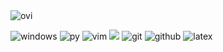 <img src="https://github-readme-stats.vercel.app/api/top-langs?username=Aranchev&show_icons=true&locale=en&layout=compact&theme=chartreuse-dark" alt="ovi" />


![windows](https://skillicons.dev/icons?i=windows&theme=dark)
![py](https://skillicons.dev/icons?i=py&theme=dark)
![vim](https://skillicons.dev/icons?i=vim&theme=dark)
![](https://camo.githubusercontent.com/3eb9e6ac3da189203ce4d36b2b22432ff16b22396ef12abd74acf6cf3b63d6d8/68747470733a2f2f696d672e69636f6e73382e636f6d2f3f73697a653d34382669643d4a3053674d577a417871466a26666f726d61743d706e67)
![git](https://skillicons.dev/icons?i=git&theme=dark)
![github](https://skillicons.dev/icons?i=github&theme=dark)
![latex](https://skillicons.dev/icons?i=latex&theme=dark)




<!--check out 
> [Kalkovski's github front page](https://github.com/Georgi-Kalkovski)

> [k1lgor's](https://github.com/k1lgor)


sertificates

softuni courses

projects

> it looks like i have to make projects so i can have something on github, that people can look at. Make them easy to be used from other peopls.
> > Miguel's ting
> > My webscraping project
> > Dictionary creator?

languages anchor

tech stack
> see what you know
> see what'll come out on the tech chart -->
